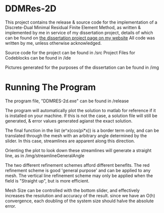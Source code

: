 # DDMRes-2D

This project contains the release & source code for the  implementation of a Discrete-Dual Minimal Residual Finite Element Method, as written & implemented by me in service of my dissertation project, details of which can be found on
[the dissertation project page on my website](https://adam-howlett.github.io/dissertation.html)
All code was written by me, unless otherwise acknowledged.

Source code for the project can be found in /src
Project Files for Codeblocks can be found in /ide

Pictures generated for the purposes of the dissertation can be found in /img


# Running The Program
The program file, "DDMRES-2d.exe" can be found in /release 

The program will automatically plot the solution to matlab for reference if it is installed on your machine. If this is not the case, a solution file will still be generated, & error values generated agianst the exact solution.

The final function in the list (e^x(cos(pi\*x)) is a border term only, and can be translated through the mesh with an arbitrary angle determined by the slider. In this case, streamlines are apparent along this direction.

Orienting the plot to look down these streamlines will generate a straight line, as in /img/streamlineGeneralAngle

The two different refinement schemes afford different benefits. The red refinement scheme is good 'general purpose' and can be applied to any mesh. The vertical line refinement scheme may only be applied when the field is "Straight up", but is more efficient.

Mesh Size can be controlled with the bottom slider, and effectively increases the resolution and accuracy of the result. since we have an O(h) convergence, each doubling of the system size should halve the absolute error.
